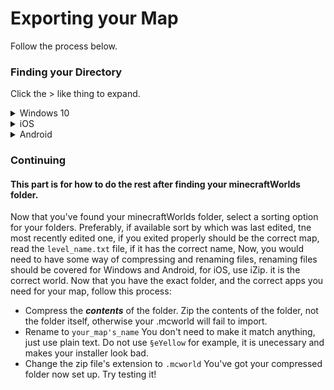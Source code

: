 # Exporting your Map

Follow the process below.

### Finding your Directory

Click the > like thing to expand.

<details>
  <summary> Windows 10 </summary>
Open up the "Run" app, (shortcut Win+R) and insert this.<br>
`%LocalAppData%\Packages\Microsoft.MinecraftUWP_8wekyb3d8bbwe\LocalState\games\com.mojang\minecraftWorlds`<br>
This will find the Minecraft Windows 10 Edition directory and you will see some folders here.<br>
  </details>

<details>
  <summary> iOS </summary>
Use the "files" app and find 'On my iPad' or 'On my iPhone', find Minecraft.<br>
  Now navigate like this:` games -> com.mojang -> minecraftWorlds`
  </details>

<details>
  <summary> Android </summary>
Use any file explorer app, and follow this path:<br>
`/sdcard/games/com.mojang/`
</details>

### Continuing

#### This part is for how to do the rest after finding your minecraftWorlds folder.

Now that you've found your minecraftWorlds folder, select a sorting option for your folders.
Preferably, if available sort by which was last edited, tne most recently edited one, if you exited properly
should be the correct map, read the `level_name.txt` file, if it has the correct name,
Now, you would need to have some way of compressing and renaming files, renaming files should be covered for
Windows and Android, for iOS, use iZip.
it is the correct world. Now that you have the exact folder, and the correct apps you need for your map, follow this process: 

- Compress the **_contents_** of the folder.
  Zip the contents of the folder, not the folder itself, otherwise your .mcworld will fail to import.
- Rename to `your_map's_name`
  You don't need to make it match anything, just use plain text. Do not use `§eYellow` for example, it is unecessary and makes your installer look bad.
- Change the zip file's extension to `.mcworld`
  You've got your compressed folder now set up. Try testing it!
  
